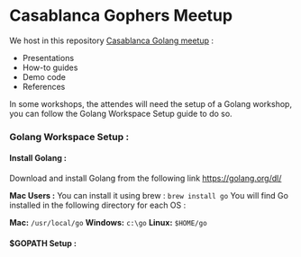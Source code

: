 # Casablanca Gophers Meetup
We host in this repository [Casablanca Golang meetup](https://www.meetup.com/Casablanca-Developers-Meetups/) :
* Presentations
* How-to guides
* Demo code
* References

In some workshops, the attendes will need the setup of a Golang workshop, you can follow the Golang Workspace Setup guide to do so.

### Golang Workspace Setup :
#### Install Golang :
Download and install Golang from the following link https://golang.org/dl/

**Mac Users :** You can install it using brew : `brew install go`
You will find Go installed in the following directory for each OS :

**Mac:** `/usr/local/go`
**Windows:** `c:\go`
**Linux:** `$HOME/go`

#### $GOPATH Setup :